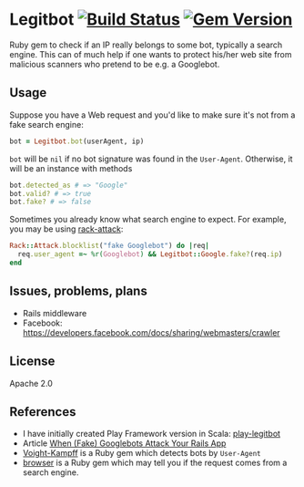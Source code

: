 # Legitbot [![Build Status](https://secure.travis-ci.org/alaz/legitbot.png?branch=master)](http://travis-ci.org/alaz/legitbot) [![Gem Version](https://badge.fury.io/rb/legitbot.svg)](https://badge.fury.io/rb/legitbot)

Ruby gem to check if an IP really belongs to some bot, typically a search
engine. This can of much help if one wants to protect his/her web site from
malicious scanners who pretend to be e.g. a Googlebot.

## Usage

Suppose you have a Web request and you'd like to make sure it's not from a fake
search engine:

```ruby
bot = Legitbot.bot(userAgent, ip)
```

`bot` will be `nil` if no bot signature was found in the `User-Agent`. Otherwise,
it will be an instance with methods

```ruby
bot.detected_as # => "Google"
bot.valid? # => true
bot.fake? # => false
```

Sometimes you already know what search engine to expect. For example, you may
be using [rack-attack](https://github.com/kickstarter/rack-attack):

```ruby
Rack::Attack.blocklist("fake Googlebot") do |req|
  req.user_agent =~ %r(Googlebot) && Legitbot::Google.fake?(req.ip)
end
```

## Issues, problems, plans

* Rails middleware
* Facebook: https://developers.facebook.com/docs/sharing/webmasters/crawler

## License

Apache 2.0

## References

* I have initially created Play Framework version in Scala: [play-legitbot](https://github.com/osinka/play-legitbot)
* Article [When (Fake) Googlebots Attack Your Rails App](http://jessewolgamott.com/blog/2015/11/17/when-fake-googlebots-attack-your-rails-app/)
* [Voight-Kampff](https://github.com/biola/Voight-Kampff) is a Ruby gem which
  detects bots by `User-Agent`
* [browser](https://github.com/fnando/browser) is a Ruby gem which may tell
  you if the request comes from a search engine.
